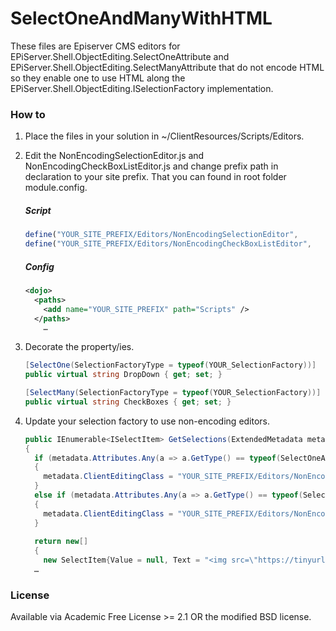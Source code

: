 # SelectOneAndManyWithHTML
These files are Episerver CMS editors for EPiServer.Shell.ObjectEditing.SelectOneAttribute and EPiServer.Shell.ObjectEditing.SelectManyAttribute that do not encode HTML so they enable one to use HTML along the EPiServer.Shell.ObjectEditing.ISelectionFactory implementation.

### How to

1. Place the files in your solution in ~/ClientResources/Scripts/Editors.
2. Edit the NonEncodingSelectionEditor.js and NonEncodingCheckBoxListEditor.js and change prefix path in declaration to your site prefix. That you can found in root folder module.config.

    ##### Script

    ``` javascript
    define("YOUR_SITE_PREFIX/Editors/NonEncodingSelectionEditor",
    define("YOUR_SITE_PREFIX/Editors/NonEncodingCheckBoxListEditor",    
     ```
    ##### Config

    ```xml
    <dojo>    
      <paths>
        <add name="YOUR_SITE_PREFIX" path="Scripts" />
      </paths>
        …
    ```
    
3. Decorate the property/ies.
    ```c#
    [SelectOne(SelectionFactoryType = typeof(YOUR_SelectionFactory))]
    public virtual string DropDown { get; set; }

    [SelectMany(SelectionFactoryType = typeof(YOUR_SelectionFactory))]
    public virtual string CheckBoxes { get; set; }
    ```
    
4. Update your selection factory to use non-encoding editors.
    
    ```c#
    public IEnumerable<ISelectItem> GetSelections(ExtendedMetadata metadata)
    {
      if (metadata.Attributes.Any(a => a.GetType() == typeof(SelectOneAttribute)))
      {
        metadata.ClientEditingClass = "YOUR_SITE_PREFIX/Editors/NonEncodingSelectionEditor";
      }
      else if (metadata.Attributes.Any(a => a.GetType() == typeof(SelectManyAttribute)))
      {
        metadata.ClientEditingClass = "YOUR_SITE_PREFIX/Editors/NonEncodingCheckBoxListEditor";
      }
      
      return new[]
      {
        new SelectItem{Value = null, Text = "<img src=\"https://tinyurl.com/y3qapon2\">"},
      …
     ```
### License
Available via Academic Free License >= 2.1 OR the modified BSD license.
